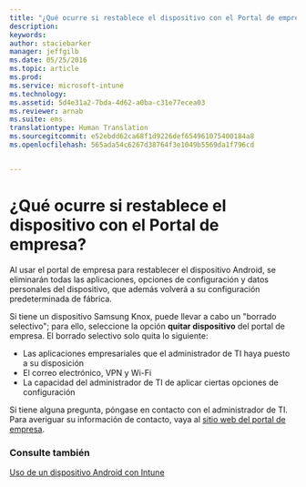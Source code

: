 ```yaml
---
title: "¿Qué ocurre si restablece el dispositivo con el Portal de empresa? | Microsoft Intune"
description: 
keywords: 
author: staciebarker
manager: jeffgilb
ms.date: 05/25/2016
ms.topic: article
ms.prod: 
ms.service: microsoft-intune
ms.technology: 
ms.assetid: 5d4e31a2-7bda-4d62-a0ba-c31e77ecea03
ms.reviewer: arnab
ms.suite: ems
translationtype: Human Translation
ms.sourcegitcommit: e52ebdd62ca68f1d9226def654961075400184a8
ms.openlocfilehash: 565ada54c6267d38764f3e1049b5569da1f796cd


---
```



# ¿Qué ocurre si restablece el dispositivo con el Portal de empresa?

Al usar el portal de empresa para restablecer el dispositivo Android, se eliminarán todas las aplicaciones, opciones de configuración y datos personales del dispositivo, que además volverá a su configuración predeterminada de fábrica.

Si tiene un dispositivo Samsung Knox, puede llevar a cabo un "borrado selectivo"; para ello, seleccione la opción **quitar dispositivo** del portal de empresa. El borrado selectivo solo quita lo siguiente:

- Las aplicaciones empresariales que el administrador de TI haya puesto a su disposición
- El correo electrónico, VPN y Wi-Fi
- La capacidad del administrador de TI de aplicar ciertas opciones de configuración

Si tiene alguna pregunta, póngase en contacto con el administrador de TI. Para averiguar su información de contacto, vaya al [sitio web del portal de empresa](http://portal.manage.microsoft.com).

### Consulte también
[Uso de un dispositivo Android con Intune](using-your-android-device-with-intune.md)


<!--HONumber=Jun16_HO4-->


